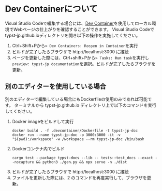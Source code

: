 # Dev Containerについて

Visual Studio Codeで編集する場合には、[Dev Container](https://code.visualstudio.com/docs/devcontainers/containers)を使用してローカル環境でWebページの仕上がりを確認することができます。
Visual Studio Codeでtypst-jp.github.ioディレクトリを開き以下の操作を実施してください。
1. Ctrl+Shift+Pから`> Dev Containers: Reopen in Container`を実行
2. ビルドが完了したらブラウザで http://localhost:3000 に接続
3. ページを更新した際には、Ctrl+shift+Pから`> Tasks: Run task`を実行し`preview: typst-jp documentation`を選択。ビルドが完了したらブラウザを更新。


## 別のエディターを使用している場合

別のエディターで編集している場合にもDockerfileの使用のみであれば可能です。
ターミナルから typst-jp.github.io ディレクトリ上で以下のコマンドを実行してください。
1. Docker imageをビルドして実行
    ```
    docker build . -f .devcontainer/Dockerfile -t typst-jp-doc
    docker run --name typst-jp-doc -p 3000:3000 -it -v "$(pwd):/workspace" -w /workspace --rm typst-jp-doc /bin/bash
    ```
2. Dockerコンテナ内でビルド
    ```
    cargo test --package typst-docs --lib -- tests::test_docs --exact --nocapture && python3 ./gen.py && npx serve -n ./dist
    ```
3. ビルドが完了したらブラウザで http://localhost:3000 に接続
4. ファイルを更新した際には、2 のコマンドを再度実行して、ブラウザを更新。
